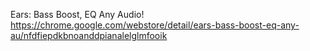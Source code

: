 Ears: Bass Boost, EQ Any Audio!
https://chrome.google.com/webstore/detail/ears-bass-boost-eq-any-au/nfdfiepdkbnoanddpianalelglmfooik

